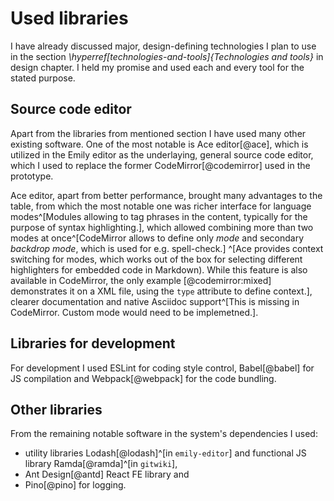 # Used libraries

I have already discussed major, design-defining technologies I plan to use in the section _\hyperref[technologies-and-tools]{Technologies and tools}_ in design chapter.
I held my promise and used each and every tool for the stated purpose.

## Source code editor

Apart from the libraries from mentioned section I have used many other existing software.
One of the most notable is Ace editor[@ace], which is utilized in the Emily editor as the underlaying, general source code editor, which I used to replace the former CodeMirror[@codemirror] used in the prototype.

Ace editor, apart from better performance, brought many advantages to the table, from which the most notable one was richer interface for language modes^[Modules allowing to tag phrases in the content, typically for the purpose of syntax highlighting.], which allowed combining more than two modes at once^[CodeMirror allows to define only *mode* and secondary *backdrop mode*, which is used for e.g. spell-check.] ^[Ace provides context switching for modes, which works out of the box for selecting different highlighters for embedded code in Markdown). While this feature is also available in CodeMirror, the only example [@codemirror:mixed] demonstrates it on a XML file, using the `type` attribute to define context.], clearer documentation and native Asciidoc support^[This is missing in CodeMirror. Custom mode would need to be implemetned.].

## Libraries for development

For development I used ESLint for coding style control, Babel[@babel] for JS compilation and Webpack[@webpack] for the code bundling. 

## Other libraries

From the remaining notable software in the system's dependencies I used:

- utility libraries Lodash[@lodash]^[in `emily-editor`] and functional JS library Ramda[@ramda]^[in `gitwiki`],
- Ant Design[@antd] React FE library and
- Pino[@pino] for logging.